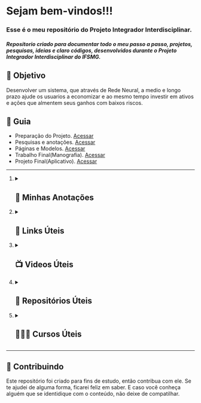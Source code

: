 
<h1> Sejam bem-vindos!!!</h1>
<h3>Esse é o meu repositório do Projeto Integrador Interdisciplinar.</h3>
<h5> 
 Repositorio criado para documentar todo o meu passo a passo, projetos, pesquisas, ideias e claro códigos, desenvolvidos durante o Projeto Integrador Interdisciplinar do IFSMG.
 </h5> 

<h2> 🎯 Objetivo </h2>
Desenvolver um sistema, que através de Rede Neural, a medio e longo prazo ajude os usuarios a economizar e ao mesmo tempo investir em ativos e ações que almentem seus ganhos com baixos riscos.

<h2 dir="auto"> 🚦 Guia </h2>
<ul dir="auto">
 <li> Preparação do Projeto. <a href="https://">Acessar</a> </li>
 <li> Pesquisas e anotações. <a href="https://"> Acessar </a> </li>
 <li> Páginas e Modelos. <a href="https://"> Acessar </a> </li>
 <li> Trabalho Final(Manografia). <a href="https://github.com/Diegojfsr/Projeto_Integrador_Interdisciplinar/blob/main/Trabalho%20Final(Manografia)/Intelig%C3%AAncia%20Artificial%20Aplicada%20ao%20Mercado%20Financeiro%20para%20Investimentos%2C%20Economia%20e%20Tomada%20de%20Decis%C3%A3o.pdf"> Acessar </a> </li>
 <li> Projeto Final(Aplicativo). <a href="https://github.com/Diegojfsr/Projeto_Integrador_Interdisciplinar/blob/main/Projeto%20Final(Aplicativo)/Captura%20de%20tela%202023-03-23%20151129.jpg"> Acessar </a> </li>
</ul>

-----------------------------------------------------------------------------------------------------------------------------------------------------------------------

<ol> 
<li><details><summary> <h2 dir="auto"> 📝 Minhas Anotações </h2> </summary><blockquote>
  <li><a href="https://"> Desenvolver uma Rede Neural. </a></li>
  <li><a href="https://"> Desenvolver um modelo de machine learning. </a></li>
  <li><a href="https://"> Desenvolver um app de finanças. </a></li>
</blockquote></details> </li>


<li> <details><summary> <h2 dir="auto"> 🔗 Links Úteis  </h2> </summary><blockquote>
   <li><a href="https://cantarinobrasileiro.com.br/blog/4-aplicacoes-praticas-do-machine-learning-no-setor-financeiro/">Aplicações práticas do machine learning no setor financeiro.</a></li>
   <li><a href="https://blog.dsacademy.com.br/10-casos-de-uso-de-machine-learning-em_financas/">Casos de Uso de Machine Learning em Finanças.</a></li>
   <li><a href="https://novoidealconsultoria.com.br/dicas/aplicativos-para-poupar-dinheiro-agora-mesmo/?pht=36801570733355363&utm_source=google&utm_medium=cpc&utm_campaign=google&gclid=Cj0KCQjw8e-gBhD0ARIsAJiDsaWVOEOA6ShuudFq_IJqEKcxe-3_5ouEyk42IlbH225V7fO-WSOWjq4aAjDuEALw_wcB">Aplicativos para poupar dinheiro agora mesmo!</a></li>
   <li><a href="https://www.linkedin.com/pulse/open-banking-e-an%C3%A1lise-de-risco-cr%C3%A9dito-com-machine-learning-vivas/?originalSubdomain=pt">Open Banking e análise de risco de crédito com Machine Learning.</a></li>
   <li><a href="https://ilumeo.com.br/todos-posts/2021/07/20/data-science-para-avaliacao-de-credito">Data Science para avaliação de crédito.</a></li>
   <li><a href="https://towardsdatascience.com/a-machine-learning-approach-to-credit-risk-assessment-ba8eda1cd11f">Uma abordagem de aprendizado de máquina para avaliação de risco de crédito.</a></li>
   <li><a href="https://www.kaggle.com/datasets/laotse/credit-risk-dataset">Conjunto de dados de risco de crédito.</a></li>
   <li><a href="https://webcache.googleusercontent.com/search?q=cache:_zEYhAiihvkJ:https://sol.sbc.org.br/index.php/erigo/article/download/9098/9000/&cd=17&hl=pt-PT&ct=clnk&gl=br">Modelo Preditivo para Avaliação de Crédito em Empréstimos Pessoais.</a></li>
   <li><a href="https://medium.com/data-hackers/machine-learning-para-avalia%C3%A7%C3%A3o-de-risco-de-cr%C3%A9dito-49578b03b4b8">Machine Learning para Avaliação de Risco de Crédito.</a></li>
   <li><a href="https://repositorio.unb.br/bitstream/10482/1269/1/DISSERTACAO_2008_JorcenilsonPMaia.pdf">Aplicação de Redes Neurais na predição de demanda de crédito no sistema financeiro nacional.</a></li>
   <li><a href="https://repositorio.unisagrado.edu.br/jspui/bitstream/handle/166/1/INTELIG%C3%8ANCIA%20ARTIFICIAL.pdf">Inteligência Artificial aplicada ao mercado financeiro para tomada de decisão.</a></li>
   <li><a href="https://keroinovar.com.br/inteligencia-artificial-e-experiencia-do-cliente-no-setor-financeiro/">Inteligência Artificial e a experiência do cliente no setor financeiro.</a></li>
  <li><a href="https://riconnect.rico.com.vc/blog/investimentos-sem-imposto-renda/"> 7 investimentos sem Imposto de Renda.</a></li>
  <li><a href="https://blog.nubank.com.br/investimentos-sem-imposto-de-renda-2023/"> Investimentos sem Imposto de Renda: como escolher?</a></li>
  <li><a href="https://www.idinheiro.com.br/financaspessoais/aplicativo-para-economizar-dinheiro-10-melhores/">Aplicativo para economizar dinheiro: Conheça os 10 melhores por categoria</a></li>
 </blockquote></details> </li>


<li> <details><summary> <h2 dir="auto"> 📺 Videos Úteis </h2> </summary><blockquote>
  <li><a href="https://www.youtube.com/watch?v=z7DJdwSvgzE"> ADA - Como aplicar machine learning em finanças? </a></li>
  <li><a href="https://www.youtube.com/watch?v=CvfAx3_nGME&t=2s"> Codifique - Machine Learning Prevendo preço das ações na bolsa ( Python para finanças) </a></li>
  <li><a href="https://www.youtube.com/watch?v=lK8ANM7VkNU"> Nerd dos Dados - Como calcular o CREDIT SCORE com modelo de Machine Learning. </a></li>
  <li><a href="https://www.youtube.com/watch?v=FGFB9_eq4x4"> Código Quant Finanças Quantitativas - Criei uma biblioteca Python para tratar dados da B3. </a></li>
  <li><a href="https://www.youtube.com/watch?v=9qq0S4-4F5w&t=1s"> Peixe Babel - Dá pra prever o Dólar com Aprendizado de Máquina? </a></li>
  <li><a href="https://www.youtube.com/watch?v=GGvsI2UH07s"> Código Quant - Finanças Quantitativas - Descobri uma Plataforma para Data Science INCRÍVEL! </a></li>
  <li><a href="https://www.youtube.com/watch?v=knOPLwyc5u0"> Código Quant - Finanças Quantitativas - A melhor(e rápida)biblioteca Python para backtesting. </a></li>
  <li><a href="https://www.youtube.com/watch?v=AiBC01p58oI&t=1494s">Hashtag Programação - Como Criar uma Tela em Python Para Seus Códigos[Interface Gráfica Intuitiva com Tkinter] </a></li>
  <li><a href="https://www.youtube.com/watch?v=cGSerUmK0CE&t=0s"> Hashtag Programação - Como Transformar Arquivo Python em Executável[Arquivo Executável] </a></li>
  <li><a href="https://www.youtube.com/watch?v=Ol3n_BR4v70"> Hashtag Programação - Criar Janelas Para seu Código com PySimpleGUI. </a></li>
  <li><a href="https://www.youtube.com/watch?v=NkBcU8biV4s"> Hashtag Programação - Como Criar Aplicativos e Programas com Python - Introdução ao Kivy. </a></li>
  <li><a href="https://www.youtube.com/watch?v=Kp_41haOVQk"> Walisson Silva - O jeito mais fácil de converter códigos do Python em arquivos executáveis. </a></li>
</blockquote></details> </li>


<li> <details><summary> <h2 dir="auto"> 💼 Repositórios Úteis </h2> </summary><blockquote>
  <li><a href="https://github.com/otavio-s-s/data_science/blob/master/An%C3%A1lise%20de%20Risco%20de%20Cr%C3%A9dito%20com%20Machine%20Learning.ipynb"> Análise de Risco de Crédito com Machine Learning. </a></li>
  <li><a href="https://github.com/Tpessia/dados-financeiros"> Fontes de Dados Financeiros. </a></li>
  <li><a href="https://github.com/peixebabel/Dolar-Prediction/"> Dolar-Prediction | Regressão Linear e Exponencial de Grau 2 para prever o preço do Dólar. </a></li>
</blockquote></details> </li>

<li> <details><summary> <h2 dir="auto"> 👨🏼‍🏫 Cursos Úteis </h2> </summary><blockquote>
  <li><a href="https://www.youtube.com/watch?v=EyFzHTWiOIo"> Código Quant-Finanças Quantitativas - Do ZERO até aplicações para Finanças(Curso de Python). </a></li>
  <li><a href="https://www.youtube.com/playlist?list=PLZj-vsMJRNhprMuIaE6HXmOkHh0NEEMtL"> Curso de Introdução às Redes Neurais Artificiais. </a></li>
  <li><a href="https://www.youtube.com/playlist?list=PL-t7zzWJWPtygNTsgC_M8c9a-p5biCjho"> Redes Neurais Artificiais em Python. </a></li>
</blockquote></details> </li>

</ol>

-----------------------------------------------------------------------------------------------------------------------------------------------------------------------



<h2 dir="auto"> 🤝 Contribuindo </h2>
<p dir="auto">
  Este repositório foi criado para fins de estudo, então contribua com ele. Se te ajudei de alguma forma, ficarei feliz em
  saber. E caso você conheça alguém que se identidique com o conteúdo, não deixe de compatilhar.
</p>



<!--
<ol>
<li> <details><summary>Hello</summary><blockquote>
  <details><summary>World</summary><blockquote>
    :smile:
  </blockquote></details>
</blockquote></details>
</li>
<li> <details><summary>Hello</summary><blockquote>
  <details><summary>World</summary><blockquote>
    :smile:
  </blockquote></details>
</blockquote></details>
</li>
<li> <details><summary>Hello</summary><blockquote>
  <details><summary>World</summary><blockquote>
    :smile:
  </blockquote></details>
</blockquote></details>
</li>
</ol>
-->






